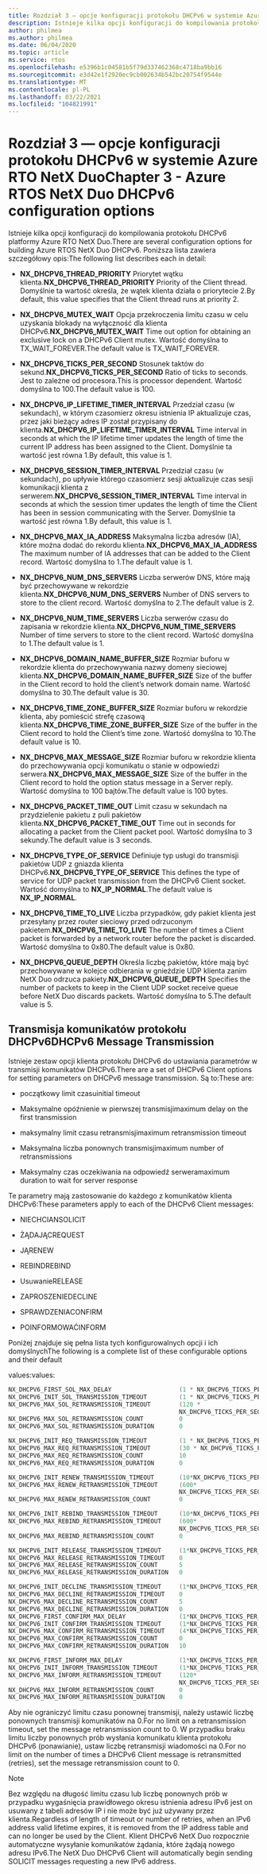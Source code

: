 ```yaml
---
title: Rozdział 3 — opcje konfiguracji protokołu DHCPv6 w systemie Azure RTO NetX Duo
description: Istnieje kilka opcji konfiguracji do kompilowania protokołu DHCPv6 platformy Azure RTO NetX Duo.
author: philmea
ms.author: philmea
ms.date: 06/04/2020
ms.topic: article
ms.service: rtos
ms.openlocfilehash: e5396b1c04581b5f79d337462368c4718ba9bb16
ms.sourcegitcommit: e3d42e1f2920ec9cb002634b542bc20754f9544e
ms.translationtype: MT
ms.contentlocale: pl-PL
ms.lasthandoff: 03/22/2021
ms.locfileid: "104821991"
---
```

# <a name="chapter-3---azure-rtos-netx-duo-dhcpv6-configuration-options"></a><span data-ttu-id="8a86e-103">Rozdział 3 — opcje konfiguracji protokołu DHCPv6 w systemie Azure RTO NetX Duo</span><span class="sxs-lookup"><span data-stu-id="8a86e-103">Chapter 3 - Azure RTOS NetX Duo DHCPv6 configuration options</span></span>

<span data-ttu-id="8a86e-104">Istnieje kilka opcji konfiguracji do kompilowania protokołu DHCPv6 platformy Azure RTO NetX Duo.</span><span class="sxs-lookup"><span data-stu-id="8a86e-104">There are several configuration options for building Azure RTOS NetX Duo DHCPv6.</span></span> <span data-ttu-id="8a86e-105">Poniższa lista zawiera szczegółowy opis:</span><span class="sxs-lookup"><span data-stu-id="8a86e-105">The following list describes each in detail:</span></span>  
  
  
- <span data-ttu-id="8a86e-106">**NX_DHCPV6_THREAD_PRIORITY** Priorytet wątku klienta.</span><span class="sxs-lookup"><span data-stu-id="8a86e-106">**NX_DHCPV6_THREAD_PRIORITY** Priority of the Client thread.</span></span> <span data-ttu-id="8a86e-107">Domyślnie ta wartość określa, że wątek klienta działa o priorytecie 2.</span><span class="sxs-lookup"><span data-stu-id="8a86e-107">By   default, this value specifies that   the Client thread runs at priority   2.</span></span>

- <span data-ttu-id="8a86e-108">**NX_DHCPV6_MUTEX_WAIT** Opcja przekroczenia limitu czasu w celu uzyskania blokady na wyłączność dla klienta DHCPv6.</span><span class="sxs-lookup"><span data-stu-id="8a86e-108">**NX_DHCPV6_MUTEX_WAIT** Time out option for obtaining an exclusive lock on a DHCPv6 Client mutex.</span></span> <span data-ttu-id="8a86e-109">Wartość domyślna to TX_WAIT_FOREVER.</span><span class="sxs-lookup"><span data-stu-id="8a86e-109">The default value is TX_WAIT_FOREVER.</span></span>

- <span data-ttu-id="8a86e-110">**NX_DHCPV6_TICKS_PER_SECOND** Stosunek taktów do sekund.</span><span class="sxs-lookup"><span data-stu-id="8a86e-110">**NX_DHCPV6_TICKS_PER_SECOND** Ratio of ticks to seconds.</span></span> <span data-ttu-id="8a86e-111">Jest to zależne od procesora.</span><span class="sxs-lookup"><span data-stu-id="8a86e-111">This is processor dependent.</span></span> <span data-ttu-id="8a86e-112">Wartość domyślna to 100.</span><span class="sxs-lookup"><span data-stu-id="8a86e-112">The default value is 100.</span></span>

- <span data-ttu-id="8a86e-113">**NX_DHCPV6_IP_LIFETIME_TIMER_INTERVAL**  Przedział czasu (w sekundach), w którym czasomierz okresu istnienia IP aktualizuje czas, przez jaki bieżący adres IP został przypisany do klienta.</span><span class="sxs-lookup"><span data-stu-id="8a86e-113">**NX_DHCPV6_IP_LIFETIME_TIMER_INTERVAL**  Time interval in seconds at which the IP lifetime timer updates the length of time the current IP address has been assigned to the Client.</span></span> <span data-ttu-id="8a86e-114">Domyślnie ta wartość jest równa 1.</span><span class="sxs-lookup"><span data-stu-id="8a86e-114">By default, this value is 1.</span></span>

- <span data-ttu-id="8a86e-115">**NX_DHCPV6_SESSION_TIMER_INTERVAL**  Przedział czasu (w sekundach), po upływie którego czasomierz sesji aktualizuje czas sesji komunikacji klienta z serwerem.</span><span class="sxs-lookup"><span data-stu-id="8a86e-115">**NX_DHCPV6_SESSION_TIMER_INTERVAL**  Time interval in seconds at which the session timer updates the length of time the Client has been in session communicating with the Server.</span></span> <span data-ttu-id="8a86e-116">Domyślnie ta wartość jest równa 1.</span><span class="sxs-lookup"><span data-stu-id="8a86e-116">By default, this value is 1.</span></span>

- <span data-ttu-id="8a86e-117">**NX_DHCPV6_MAX_IA_ADDRESS** Maksymalna liczba adresów (IA), które można dodać do rekordu klienta.</span><span class="sxs-lookup"><span data-stu-id="8a86e-117">**NX_DHCPV6_MAX_IA_ADDRESS** The maximum number of IA addresses that can be added to the Client record.</span></span> <span data-ttu-id="8a86e-118">Wartość domyślna to 1.</span><span class="sxs-lookup"><span data-stu-id="8a86e-118">The default value is 1.</span></span> 

- <span data-ttu-id="8a86e-119">**NX_DHCPV6_NUM_DNS_SERVERS** Liczba serwerów DNS, które mają być przechowywane w rekordzie klienta.</span><span class="sxs-lookup"><span data-stu-id="8a86e-119">**NX_DHCPV6_NUM_DNS_SERVERS** Number of DNS servers to store to the client record.</span></span> <span data-ttu-id="8a86e-120">Wartość domyślna to 2.</span><span class="sxs-lookup"><span data-stu-id="8a86e-120">The default value is 2.</span></span>

- <span data-ttu-id="8a86e-121">**NX_DHCPV6_NUM_TIME_SERVERS** Liczba serwerów czasu do zapisania w rekordzie klienta.</span><span class="sxs-lookup"><span data-stu-id="8a86e-121">**NX_DHCPV6_NUM_TIME_SERVERS** Number of time servers to store to the client record.</span></span> <span data-ttu-id="8a86e-122">Wartość domyślna to 1.</span><span class="sxs-lookup"><span data-stu-id="8a86e-122">The default value is 1.</span></span>

- <span data-ttu-id="8a86e-123">**NX_DHCPV6_DOMAIN_NAME_BUFFER_SIZE**  Rozmiar buforu w rekordzie klienta do przechowywania nazwy domeny sieciowej klienta.</span><span class="sxs-lookup"><span data-stu-id="8a86e-123">**NX_DHCPV6_DOMAIN_NAME_BUFFER_SIZE**  Size of the buffer in the Client record to hold the client’s network domain name.</span></span> <span data-ttu-id="8a86e-124">Wartość domyślna to 30.</span><span class="sxs-lookup"><span data-stu-id="8a86e-124">The default value is 30.</span></span>

- <span data-ttu-id="8a86e-125">**NX_DHCPV6_TIME_ZONE_BUFFER_SIZE**  Rozmiar buforu w rekordzie klienta, aby pomieścić strefę czasową klienta.</span><span class="sxs-lookup"><span data-stu-id="8a86e-125">**NX_DHCPV6_TIME_ZONE_BUFFER_SIZE**  Size of the buffer in the Client record to hold the Client’s time zone.</span></span> <span data-ttu-id="8a86e-126">Wartość domyślna to 10.</span><span class="sxs-lookup"><span data-stu-id="8a86e-126">The default value is 10.</span></span>

- <span data-ttu-id="8a86e-127">**NX_DHCPV6_MAX_MESSAGE_SIZE** Rozmiar buforu w rekordzie klienta do przechowywania opcji komunikatu o stanie w odpowiedzi serwera.</span><span class="sxs-lookup"><span data-stu-id="8a86e-127">**NX_DHCPV6_MAX_MESSAGE_SIZE** Size of the buffer in the Client record to hold the option status message in a Server reply.</span></span> <span data-ttu-id="8a86e-128">Wartość domyślna to 100 bajtów.</span><span class="sxs-lookup"><span data-stu-id="8a86e-128">The default value is 100 bytes.</span></span>

- <span data-ttu-id="8a86e-129">**NX_DHCPV6_PACKET_TIME_OUT** Limit czasu w sekundach na przydzielenie pakietu z puli pakietów klienta.</span><span class="sxs-lookup"><span data-stu-id="8a86e-129">**NX_DHCPV6_PACKET_TIME_OUT** Time out in seconds for allocating a packet from the Client packet pool.</span></span> <span data-ttu-id="8a86e-130">Wartość domyślna to 3 sekundy.</span><span class="sxs-lookup"><span data-stu-id="8a86e-130">The default value is 3 seconds.</span></span>

- <span data-ttu-id="8a86e-131">**NX_DHCPV6_TYPE_OF_SERVICE** Definiuje typ usługi do transmisji pakietów UDP z gniazda klienta DHCPv6.</span><span class="sxs-lookup"><span data-stu-id="8a86e-131">**NX_DHCPV6_TYPE_OF_SERVICE** This defines the type of service for UDP packet transmission from the DHCPv6 Client socket.</span></span> <span data-ttu-id="8a86e-132">Wartość domyślna to **NX_IP_NORMAL**.</span><span class="sxs-lookup"><span data-stu-id="8a86e-132">The default value is **NX_IP_NORMAL**.</span></span>

- <span data-ttu-id="8a86e-133">**NX_DHCPV6_TIME_TO_LIVE** Liczba przypadków, gdy pakiet klienta jest przesyłany przez router sieciowy przed odrzuconym pakietem.</span><span class="sxs-lookup"><span data-stu-id="8a86e-133">**NX_DHCPV6_TIME_TO_LIVE** The number of times a Client packet is forwarded by a network router before the packet is discarded.</span></span> <span data-ttu-id="8a86e-134">Wartość domyślna to 0x80.</span><span class="sxs-lookup"><span data-stu-id="8a86e-134">The default value is 0x80.</span></span>

- <span data-ttu-id="8a86e-135">**NX_DHCPV6_QUEUE_DEPTH** Określa liczbę pakietów, które mają być przechowywane w kolejce odbierania w gnieździe UDP klienta zanim NetX Duo odrzuca pakiety.</span><span class="sxs-lookup"><span data-stu-id="8a86e-135">**NX_DHCPV6_QUEUE_DEPTH** Specifies the number of packets to keep in the Client UDP socket receive queue before NetX Duo discards packets.</span></span> <span data-ttu-id="8a86e-136">Wartość domyślna to 5.</span><span class="sxs-lookup"><span data-stu-id="8a86e-136">The default value is 5.</span></span>

## <a name="dhcpv6-message-transmission"></a><span data-ttu-id="8a86e-137">Transmisja komunikatów protokołu DHCPv6</span><span class="sxs-lookup"><span data-stu-id="8a86e-137">DHCPv6 Message Transmission</span></span>

<span data-ttu-id="8a86e-138">Istnieje zestaw opcji klienta protokołu DHCPv6 do ustawiania parametrów w transmisji komunikatów DHCPv6.</span><span class="sxs-lookup"><span data-stu-id="8a86e-138">There are a set of DHCPv6 Client options for setting parameters on DHCPv6 message transmission.</span></span> <span data-ttu-id="8a86e-139">Są to:</span><span class="sxs-lookup"><span data-stu-id="8a86e-139">These are:</span></span> 

  - <span data-ttu-id="8a86e-140">początkowy limit czasu</span><span class="sxs-lookup"><span data-stu-id="8a86e-140">initial timeout</span></span>

  - <span data-ttu-id="8a86e-141">Maksymalne opóźnienie w pierwszej transmisji</span><span class="sxs-lookup"><span data-stu-id="8a86e-141">maximum delay on the first transmission</span></span>

  - <span data-ttu-id="8a86e-142">maksymalny limit czasu retransmisji</span><span class="sxs-lookup"><span data-stu-id="8a86e-142">maximum retransmission timeout</span></span> 

  - <span data-ttu-id="8a86e-143">Maksymalna liczba ponownych transmisji</span><span class="sxs-lookup"><span data-stu-id="8a86e-143">maximum number of retransmissions</span></span> 

  - <span data-ttu-id="8a86e-144">Maksymalny czas oczekiwania na odpowiedź serwera</span><span class="sxs-lookup"><span data-stu-id="8a86e-144">maximum duration to wait for server response</span></span>

<span data-ttu-id="8a86e-145">Te parametry mają zastosowanie do każdego z komunikatów klienta DHCPv6:</span><span class="sxs-lookup"><span data-stu-id="8a86e-145">These parameters apply to each of the DHCPv6 Client messages:</span></span>

- <span data-ttu-id="8a86e-146">NIECHCIAN</span><span class="sxs-lookup"><span data-stu-id="8a86e-146">SOLICIT</span></span>

- <span data-ttu-id="8a86e-147">ŻĄDAJĄC</span><span class="sxs-lookup"><span data-stu-id="8a86e-147">REQUEST</span></span>

- <span data-ttu-id="8a86e-148">JĄ</span><span class="sxs-lookup"><span data-stu-id="8a86e-148">RENEW</span></span>

- <span data-ttu-id="8a86e-149">REBIND</span><span class="sxs-lookup"><span data-stu-id="8a86e-149">REBIND</span></span>

- <span data-ttu-id="8a86e-150">Usuwanie</span><span class="sxs-lookup"><span data-stu-id="8a86e-150">RELEASE</span></span>

- <span data-ttu-id="8a86e-151">ZAPROSZENIE</span><span class="sxs-lookup"><span data-stu-id="8a86e-151">DECLINE</span></span>

- <span data-ttu-id="8a86e-152">SPRAWDZENIA</span><span class="sxs-lookup"><span data-stu-id="8a86e-152">CONFIRM</span></span>

- <span data-ttu-id="8a86e-153">POINFORMOWAĆ</span><span class="sxs-lookup"><span data-stu-id="8a86e-153">INFORM</span></span>

<span data-ttu-id="8a86e-154">Poniżej znajduje się pełna lista tych konfigurowalnych opcji i ich domyślnych</span><span class="sxs-lookup"><span data-stu-id="8a86e-154">The following is a complete list of these configurable options and their default</span></span> 

<span data-ttu-id="8a86e-155">values:</span><span class="sxs-lookup"><span data-stu-id="8a86e-155">values:</span></span>

```C
NX_DHCPV6_FIRST_SOL_MAX_DELAY                   (1 * NX_DHCPV6_TICKS_PER_SECOND) 
NX_DHCPV6_INIT_SOL_TRANSMISSION_TIMEOUT         (1 * NX_DHCPV6_TICKS_PER_SECOND) 
NX_DHCPV6_MAX_SOL_RETRANSMISSION_TIMEOUT        (120 *
                                                NX_DHCPV6_TICKS_PER_SECOND) 
NX_DHCPV6_MAX_SOL_RETRANSMISSION_COUNT          0
NX_DHCPV6_MAX_SOL_RETRANSMISSION_DURATION       0

NX_DHCPV6_INIT_REQ_TRANSMISSION_TIMEOUT         (1 * NX_DHCPV6_TICKS_PER_SECOND) 
NX_DHCPV6_MAX_REQ_RETRANSMISSION_TIMEOUT        (30 * NX_DHCPV6_TICKS_PER_SECOND) 
NX_DHCPV6_MAX_REQ_RETRANSMISSION_COUNT          10
NX_DHCPV6_MAX_REQ_RETRANSMISSION_DURATION       0

NX_DHCPV6_INIT_RENEW_TRANSMISSION_TIMEOUT       (10*NX_DHCPV6_TICKS_PER_SECOND)     
NX_DHCPV6_MAX_RENEW_RETRANSMISSION_TIMEOUT      (600*   
                                                NX_DHCPV6_TICKS_PER_SECOND)  
NX_DHCPV6_MAX_RENEW_RETRANSMISSION_COUNT        0

NX_DHCPV6_INIT_REBIND_TRANSMISSION_TIMEOUT      (10*NX_DHCPV6_TICKS_PER_SECOND)     
NX_DHCPV6_MAX_REBIND_RETRANSMISSION_TIMEOUT     (600*  
                                                NX_DHCPV6_TICKS_PER_SECOND)  
NX_DHCPV6_MAX_REBIND_RETRANSMISSION_COUNT       0 

NX_DHCPV6_INIT_RELEASE_TRANSMISSION_TIMEOUT     (1*NX_DHCPV6_TICKS_PER_SECOND)
NX_DHCPV6_MAX_RELEASE_RETRANSMISSION_TIMEOUT    0 
NX_DHCPV6_MAX_RELEASE_RETRANSMISSION_COUNT      5  
NX_DHCPV6_MAX_RELEASE_RETRANSMISSION_DURATION   0

NX_DHCPV6_INIT_DECLINE_TRANSMISSION_TIMEOUT     (1*NX_DHCPV6_TICKS_PER_SECOND)
NX_DHCPV6_MAX_DECLINE_RETRANSMISSION_TIMEOUT    0
NX_DHCPV6_MAX_DECLINE_RETRANSMISSION_COUNT      5  
NX_DHCPV6_MAX_DECLINE_RETRANSMISSION_DURATION   0
NX_DHCPV6_FIRST_CONFIRM_MAX_DELAY               (1*NX_DHCPV6_TICKS_PER_SECOND)
NX_DHCPV6_INIT_CONFIRM_TRANSMISSION_TIMEOUT     (1*NX_DHCPV6_TICKS_PER_SECOND)
NX_DHCPV6_MAX_CONFIRM_RETRANSMISSION_TIMEOUT    (4*NX_DHCPV6_TICKS_PER_SECOND)
NX_DHCPV6_MAX_CONFIRM_RETRANSMISSION_COUNT      0  
NX_DHCPV6_MAX_CONFIRM_RETRANSMISSION_DURATION   10

NX_DHCPV6_FIRST_INFORM_MAX_DELAY                (1*NX_DHCPV6_TICKS_PER_SECOND)
NX_DHCPV6_INIT_INFORM_TRANSMISSION_TIMEOUT      (1*NX_DHCPV6_TICKS_PER_SECOND)
NX_DHCPV6_MAX_INFORM_RETRANSMISSION_TIMEOUT     (120*   
                                                NX_DHCPV6_TICKS_PER_SECOND)
NX_DHCPV6_MAX_INFORM_RETRANSMISSION_COUNT       0 
NX_DHCPV6_MAX_INFORM_RETRANSMISSION_DURATION    0
```

<span data-ttu-id="8a86e-156">Aby nie ograniczyć limitu czasu ponownej transmisji, należy ustawić liczbę ponownych transmisji komunikatów na 0.</span><span class="sxs-lookup"><span data-stu-id="8a86e-156">For no limit on a retransmission timeout, set the message retransmission count to 0.</span></span> <span data-ttu-id="8a86e-157">W przypadku braku limitu liczby ponownych prób wysłania komunikatu klienta protokołu DHCPv6 (ponawianie), ustaw liczbę retransmisji wiadomości na 0.</span><span class="sxs-lookup"><span data-stu-id="8a86e-157">For no limit on the number of times a DHCPv6 Client message is retransmitted (retries), set the message retransmission count to 0.</span></span>

> [!NOTE]
> <span data-ttu-id="8a86e-158">Bez względu na długość limitu czasu lub liczbę ponownych prób w przypadku wygaśnięcia prawidłowego okresu istnienia adresu IPv6 jest on usuwany z tabeli adresów IP i nie może być już używany przez klienta.</span><span class="sxs-lookup"><span data-stu-id="8a86e-158">Regardless of length of timeout or number of retries, when an IPv6 address valid lifetime expires, it is removed from the IP address table and can no longer be used by the Client.</span></span> <span data-ttu-id="8a86e-159">Klient DHCPv6 NetX Duo rozpocznie automatyczne wysyłanie komunikatów żądania, które żądają nowego adresu IPv6.</span><span class="sxs-lookup"><span data-stu-id="8a86e-159">The NetX Duo DHCPv6 Client will automatically begin sending SOLICIT messages requesting a new IPv6 address.</span></span>